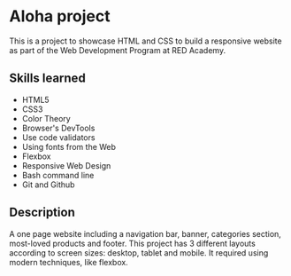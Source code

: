 # Aloha project
This is a project to showcase HTML and CSS to build a responsive website as part of the Web Development Program at RED Academy.

## Skills learned
- HTML5
- CSS3
- Color Theory
- Browser's DevTools
- Use code validators
- Using fonts from the Web
- Flexbox
- Responsive Web Design
- Bash command line
- Git and Github

## Description
A one page website including a navigation bar, banner, categories section, most-loved products and footer. This project has 3 different layouts according to screen sizes: desktop, tablet and mobile. It required using modern techniques, like flexbox.